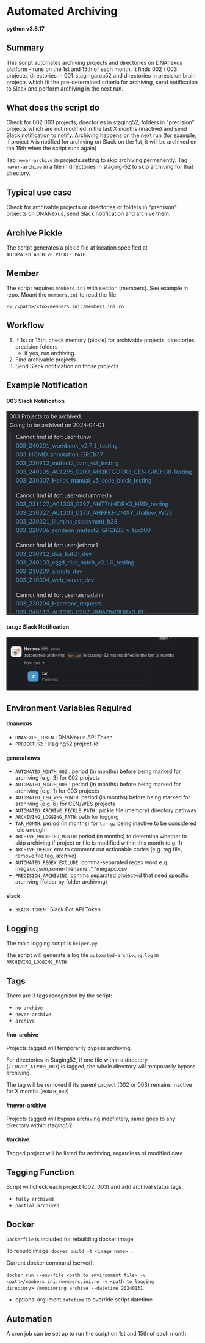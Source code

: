 # Automated Archiving

#### python v3.8.17

## Summary
This script automates archiving projects and directories on DNAnexus platform - runs on the 1st and 15th of each month. 
It finds 002 / 003 projects, directories in 001_stagingarea52 and directories in precision brain projects which fit the pre-determined criteria for archiving, send notification to Slack and perform archiving in the next run.

## What does the script do
Check for 002 003 projects, directories in staging52, folders in "precision" projects which are not modified in the last X months (inactive) and send Slack notification to notify. Archiving happens on the next run (for example, if project A is notified for archiving on Slack on the 1st, it will be archived on the 15th when the script runs again)

Tag `never-archive` in projects.setting to skip archiving permanently.
Tag `never-archive` in a file in directories in staging-52 to skip archiving for that directory.

## Typical use case
Check for archivable projects or directories or folders in "precision" projects on DNANexus, send Slack notification and archive them.

## Archive Pickle
The script generates a pickle file at location specified at `AUTOMATED_ARCHIVE_PICKLE_PATH`.

## Member
The script requires `members.ini` with section [members]. See example in repo. Mount the `members.ini` to read the file

```
-v /<path>/<to>/members.ini:/members.ini:ro
```

## Workflow
1. If 1st or 15th, check memory (pickle) for archivable projects, directories, precision folders
    - if yes, run archiving.
2. Find archivable projects
3. Send Slack notification on those projects

## Example Notification

#### 003 Slack Notification
![notification](demo/003_demo.png)

#### tar.gz Slack Notification
![tar notification](demo/tar_demo.png)

## Environment Variables Required
#### dnanexus
- `DNANEXUS_TOKEN` : DNANexus API Token
- `PROJECT_52` : staging52 project-id
#### general envs
- `AUTOMATED_MONTH_002` : period (in months) before being marked for archiving (e.g. 3) for 002 projects
- `AUTOMATED_MONTH_003` : period (in months) before being marked for archiving (e.g. 1) for 003 projects
- `AUTOMATED_CEN_WES_MONTH`: period (in months) before being marked for archiving (e.g. 6) for CEN/WES projects
- `AUTOMATED_ARCHIVE_PICKLE_PATH` : pickle file (memory) directory pathway
- `ARCHIVING_LOGGING_PATH`: path for logging
- `TAR_MONTH`: period (in months) for `tar.gz` being inactive to be considered 'old enough'
- `ARCHIVE_MODIFIED_MONTH`: period (in months) to determine whether to skip archiving if project or file is modified within this month (e.g. 1)
- `ARCHIVE_DEBUG`: env to comment out actionable codes (e.g. tag file, remove file tag, archive)
- `AUTOMATED_REGEX_EXCLUDE`: comma-separated regex word e.g. megaqc.json,some-filename\..*,^megapc.csv
- `PRECISION_ARCHIVING`: comma separated project-id that need specific archiving (folder by folder archiving)
#### slack
- `SLACK_TOKEN` : Slack Bot API Token

## Logging
The main logging script is `helper.py`

The script will generate a log file `automated-archiving.log` in `ARCHIVING_LOGGING_PATH`

## Tags
There are 3 tags recognized by the script:
- `no-archive`
- `never-archive`
- `archive`

#### #no-archive
Projects tagged will temporarily bypass archiving. 

For directories in Staging52, if one file within a directory (`/210202_A12905_003`) is tagged, the whole directory will temporarily bypass archiving. 

The tag will be removed if its parent project (002 or 003) remains inactive for X months (`MONTH_002`)

#### #never-archive
Projects tagged will bypass archiving indefintely, same goes to any directory within staging52.

#### #archive
Tagged project will be listed for archiving, regardless of modified date

## Tagging Function
Script will check each project (002, 003) and add archival status tags:
- `fully archived`
- `partial archived`


## Docker
`Dockerfile` is included for rebuilding docker image

To rebuild image: `docker build -t <image name> .`

Current docker command (server):

```docker run --env-file <path to environment file> -v <path>/members.ini:/members.ini:ro -v <path to logging directory>:/monitoring archive --datetime 20240131```

- optional argument `datetime` to override script datetime

## Automation
A cron job can be set up to run the script on 1st and 15th of each month
